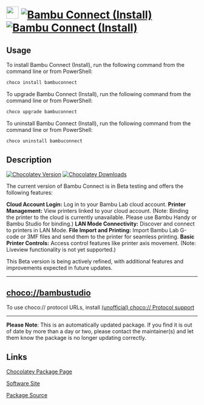 ﻿# <img src="https://rawcdn.githack.com/strausmann/ChocolateyPackages/2c34b56b9ed7520943c70939f8c4e33ec8196bc6/icons/bambulab.png" width="32" height="32"/> [![Bambu Connect (Install)](https://img.shields.io/chocolatey/v/bambuconnect.svg?label=Bambu+Connect+(Install))](https://community.chocolatey.org/packages/bambuconnect) [![Bambu Connect (Install)](https://img.shields.io/chocolatey/dt/bambuconnect.svg)](https://community.chocolatey.org/packages/bambuconnect)

## Usage

To install Bambu Connect (Install), run the following command from the command line or from PowerShell:

```powershell
choco install bambuconnect
```

To upgrade Bambu Connect (Install), run the following command from the command line or from PowerShell:

```powershell
choco upgrade bambuconnect
```

To uninstall Bambu Connect (Install), run the following command from the command line or from PowerShell:

```powershell
choco uninstall bambuconnect
```

## Description

[![Chocolatey Version](https://img.shields.io/chocolatey/v/BambuConnect)](https://community.chocolatey.org/packages/bambuconnect)
[![Chocolatey Downloads](https://img.shields.io/chocolatey/dt/BambuConnect)](https://community.chocolatey.org/packages/bambuconnect)

The current version of Bambu Connect is in Beta testing and offers the following features:

**Cloud Account Login:** Log in to your Bambu Lab cloud account.
**Printer Management:** View printers linked to your cloud account. (Note: Binding the printer to the cloud is currently unavailable. Please use Bambu Handy or Bambu Studio for binding.)
**LAN Mode Connectivity:** Discover and connect to printers in LAN Mode.
**File Import and Printing:** Import Bambu Lab G-code or 3MF files and send them to the printer for seamless printing.
**Basic Printer Controls:** Access control features like printer axis movement. (Note: Liveview functionality is not yet supported.)

This Beta version is being actively refined, with additional features and improvements expected in future updates.

---

## [choco://bambustudio](choco://bambustudio)

To use choco:// protocol URLs, install [(unofficial) choco:// Protocol support](https://chocolatey.org/packages/choco-protocol-support)

---

**Please Note**: This is an automatically updated package. If you find it is out of date by more than a day or two, please contact the maintainer(s) and let them know the package is no longer updating correctly.



## Links

[Chocolatey Package Page](https://community.chocolatey.org/packages/bambuconnect)

[Software Site](https://wiki.bambulab.com/en/software/bambu-connect)

[Package Source](https://github.com/strausmann/ChocolateyPackages/tree/master/automatic/bambuconnect)

